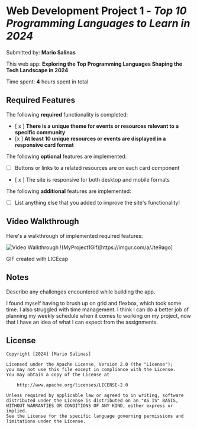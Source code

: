 # Web Development Project 1 - *Top 10 Programming Languages to Learn in 2024*

Submitted by: **Mario Salinas**

This web app: **Exploring the Top Programming Languages Shaping the Tech Landscape in 2024**

Time spent: **4** hours spent in total

## Required Features

The following **required** functionality is completed:

- [ x ] **There is a unique theme for events or resources relevant to a specific community**
- [x  ] **At least 10 unique resources or events are displayed in a responsive card format**

The following **optional** features are implemented:

- [ ] Buttons or links to a related resources are on each card component
- [ x ] The site is responsive for both desktop and mobile formats

The following **additional** features are implemented:

* [ ] List anything else that you added to improve the site's functionality!

## Video Walkthrough

Here's a walkthrough of implemented required features:

<img src='https://imgur.com/a/Jte9ago' title='Video Walkthrough' width='' alt='Video Walkthrough' />
!(MyProject1Gif)[https://imgur.com/a/Jte9ago]

<!-- Replace this with whatever GIF tool you used! -->
GIF created with LICEcap
<!-- Recommended tools:
[Kap](https://getkap.co/) for macOS
[ScreenToGif](https://www.screentogif.com/) for Windows
[peek](https://github.com/phw/peek) for Linux. -->

## Notes

Describe any challenges encountered while building the app.

I found myself having to brush up on grid and flexbox, which took some time.
I also struggled with time management. I think I can do a better job of planning my weekly schedule when it comes to working on my project, now that I have an idea of what I can expect from the assignments. 

## License

    Copyright [2024] [Mario Salinas]

    Licensed under the Apache License, Version 2.0 (the "License");
    you may not use this file except in compliance with the License.
    You may obtain a copy of the License at

        http://www.apache.org/licenses/LICENSE-2.0

    Unless required by applicable law or agreed to in writing, software
    distributed under the License is distributed on an "AS IS" BASIS,
    WITHOUT WARRANTIES OR CONDITIONS OF ANY KIND, either express or implied.
    See the License for the specific language governing permissions and
    limitations under the License.
